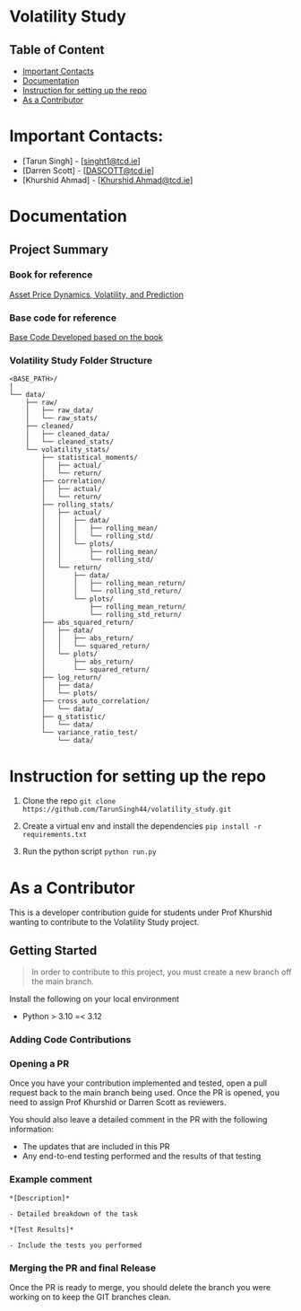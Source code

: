 # Volatility Study

## Table of Content
- [Important Contacts](#contacts)
- [Documentation](#documentation)
- [Instruction for setting up the repo](#setup)
- [As a Contributor](#contrib)

# Important Contacts: <a name="contacts"></a>
- [Tarun Singh] - [singht1@tcd.ie]
- [Darren Scott] - [DASCOTT@tcd.ie]
- [Khurshid Ahmad] - [Khurshid.Ahmad@tcd.ie]

# Documentation <a name="documentation"></a>

## Project Summary

### Book for reference 
[Asset Price Dynamics, Volatility, and Prediction](https://github.com/TarunSingh44/volatility_study/blob/main/docs/Asset%20Price%20Dynamics%2C%20Volatility%2C%20and%20Prediction.pdf)

### Base code for reference
[Base Code Developed based on the book](https://github.com/TarunSingh44/volatility_study/blob/main/exploratory_notebooks/Volatility_Backend_Full_Code.ipynb)

### Volatility Study Folder Structure 
```
<BASE_PATH>/
│
└── data/
    ├── raw/
    │   ├── raw_data/
    │   └── raw_stats/
    ├── cleaned/
    │   ├── cleaned_data/
    │   └── cleaned_stats/
    └── volatility_stats/
        ├── statistical_moments/
        │   ├── actual/
        │   └── return/
        ├── correlation/
        │   ├── actual/
        │   └── return/
        ├── rolling_stats/
        │   ├── actual/
        │   │   ├── data/
        │   │   │   ├── rolling_mean/
        │   │   │   └── rolling_std/
        │   │   └── plots/
        │   │       ├── rolling_mean/
        │   │       └── rolling_std/
        │   └── return/
        │       ├── data/
        │       │   ├── rolling_mean_return/
        │       │   └── rolling_std_return/
        │       └── plots/
        │           ├── rolling_mean_return/
        │           └── rolling_std_return/
        ├── abs_squared_return/
        │   ├── data/
        │   │   ├── abs_return/
        │   │   └── squared_return/
        │   └── plots/
        │       ├── abs_return/
        │       └── squared_return/
        ├── log_return/
        │   ├── data/
        │   └── plots/
        ├── cross_auto_correlation/
        │   └── data/
        ├── q_statistic/
        │   └── data/
        └── variance_ratio_test/
            └── data/
```

# Instruction for setting up the repo <a name="setup"></a>

1. Clone the repo
   `git clone https://github.com/TarunSingh44/volatility_study.git`
   
2. Create a virtual env and install the dependencies
   `pip install -r requirements.txt`
   
3. Run the python script
   `python run.py`

# As a Contributor <a name="contrib"></a>

This is a developer contribution guide for students under Prof Khurshid wanting to contribute to the Volatility Study project. 

## Getting Started

>In order to contribute to this project, you must create a new branch off the main branch.

Install the following on your local environment

* Python > 3.10 =< 3.12

### Adding Code Contributions 

### Opening a PR

Once you have your contribution implemented and tested, open a pull request back to the main branch being used. Once the PR is opened, you need to assign Prof Khurshid or Darren Scott as reviewers.

You should also leave a detailed comment in the PR with the following information:

- The updates that are included in this PR 
- Any end-to-end testing performed and the results of that testing

### Example comment

```
*[Description]*

- Detailed breakdown of the task

*[Test Results]*

- Include the tests you performed
```

### Merging the PR and final Release

Once the PR is ready to merge, you should delete the branch you were working on to keep the GIT branches clean. 



